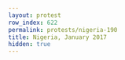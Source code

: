 ```yaml
---
layout: protest
row_index: 622
permalink: protests/nigeria-190
title: Nigeria, January 2017
hidden: true
---
```

